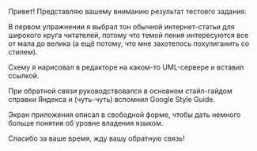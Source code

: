 Привет! Представляю вашему вниманию результат тестовго задания.

В первом упражнении я выбрал тон обычной интернет-статьи для широкого круга читателей, потому что темой пения интересуются все от мала до велика (а ещё потому, что мне захотелось похулиганить со стилем).

Схему я нарисовал в редакторе на каком-то UML-сервере и вставил ссылкой.

При обратной связи руководствовался в основном стайл-гайдом справки Яндекса и (чуть-чуть) вспомнил Google Style Guide.

Экран приложения описал в свободной форме, чтобы дать немного больше понятия об уровне владения языком.

Спасибо за ваше время, жду вашу обратную связь!
